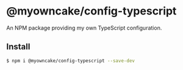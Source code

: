# @myowncake/config-typescript

An NPM package providing my own TypeScript configuration.

## Install

```bash
$ npm i @myowncake/config-typescript --save-dev
```
